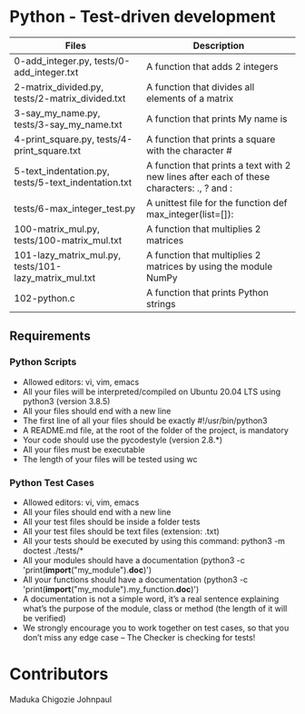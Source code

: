 # Python - Test-driven development

| Files                                     | Description                     |
| ----------------------------------------- | ------------------------------- |
| 0-add_integer.py, tests/0-add_integer.txt | A function that adds 2 integers |
| 2-matrix_divided.py, tests/2-matrix_divided.txt | A function that divides all elements of a matrix |
| 3-say_my_name.py, tests/3-say_my_name.txt | A function that prints My name is <first name> <last name> |
| 4-print_square.py, tests/4-print_square.txt | A function that prints a square with the character # |
| 5-text_indentation.py, tests/5-text_indentation.txt | A function that prints a text with 2 new lines after each of these characters: ., ? and : |
| tests/6-max_integer_test.py | A unittest file for the function def max_integer(list=[]): |
| 100-matrix_mul.py, tests/100-matrix_mul.txt | A function that multiplies 2 matrices |
| 101-lazy_matrix_mul.py, tests/101-lazy_matrix_mul.txt | A function that multiplies 2 matrices by using the module NumPy |
| 102-python.c | A function that prints Python strings |

## Requirements

### Python Scripts
- Allowed editors: vi, vim, emacs
- All your files will be interpreted/compiled on Ubuntu 20.04 LTS using python3 (version 3.8.5)
- All your files should end with a new line
- The first line of all your files should be exactly #!/usr/bin/python3
- A README.md file, at the root of the folder of the project, is mandatory
- Your code should use the pycodestyle (version 2.8.*)
- All your files must be executable
- The length of your files will be tested using wc

### Python Test Cases
- Allowed editors: vi, vim, emacs
- All your files should end with a new line
- All your test files should be inside a folder tests
- All your test files should be text files (extension: .txt)
- All your tests should be executed by using this command: python3 -m doctest ./tests/*
- All your modules should have a documentation (python3 -c 'print(__import__("my_module").__doc__)')
- All your functions should have a documentation (python3 -c 'print(__import__("my_module").my_function.__doc__)')
- A documentation is not a simple word, it’s a real sentence explaining what’s the purpose of the module, class or method (the length of it will be verified)
- We strongly encourage you to work together on test cases, so that you don’t miss any edge case – The Checker is checking for tests!

# Contributors
Maduka Chigozie Johnpaul
